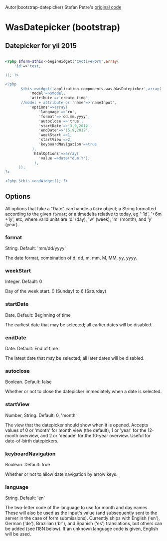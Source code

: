 Autor(bootstrap-datepicker) Stefan Petre's [original code](http://www.eyecon.ro/bootstrap-datepicker/)

WasDatepicker (bootstrap)
=============

## Datepicker for yii 2015

```php

<?php $form=$this->beginWidget('CActiveForm',array(
	'id'=>'test,

)); ?>

<?php
       $this->widget('application.components.was.WasDatepicker',array(
           'model'=>$model,
           'attribute'=>'create_time',
	   //model + attribute or 'name'=>'nameInput',
           'options'=>array(
               'language'=>'ru',
               'format'=>'dd.mm.yyyy',
               'autoclose'=>'true',
               'startDate'=>'3,9,2012',
               'endDate'=>'15,9,2012',
               'weekStart'=>1,
               'startView'=>2,
               'keyboardNavigation'=>true
            ),
            'htmlOptions'=>array(
               'value'=>date("d.m.Y"),
             ),
      ));
?>

<?php $this->endWidget(); ?>

```

## Options

All options that take a "Date" can handle a `Date` object; a String formatted according to the given `format`; or a timedelta relative to today, eg '-1d', '+6m +1y', etc, where valid units are 'd' (day), 'w' (week), 'm' (month), and 'y' (year).

### format

String.  Default: 'mm/dd/yyyy'

The date format, combination of d, dd, m, mm, M, MM, yy, yyyy.

### weekStart

Integer.  Default: 0

Day of the week start. 0 (Sunday) to 6 (Saturday)

### startDate

Date.  Default: Beginning of time

The earliest date that may be selected; all earlier dates will be disabled.

### endDate

Date.  Default: End of time

The latest date that may be selected; all later dates will be disabled.

### autoclose

Boolean.  Default: false

Whether or not to close the datepicker immediately when a date is selected.

### startView

Number, String.  Default: 0, 'month'

The view that the datepicker should show when it is opened.  Accepts values of 0 or 'month' for month view (the default), 1 or 'year' for the 12-month overview, and 2 or 'decade' for the 10-year overview.  Useful for date-of-birth datepickers.

### keyboardNavigation

Boolean.  Default: true

Whether or not to allow date navigation by arrow keys.

### language

String.  Default: 'en'

The two-letter code of the language to use for month and day names.  These will also be used as the input's value (and subsequently sent to the server in the case of form submissions).  Currently ships with English ('en'), German ('de'), Brazilian ('br'), and Spanish ('es') translations, but others can be added (see I18N below).  If an unknown language code is given, English will be used.
